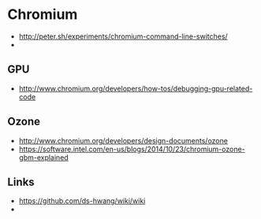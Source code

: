 # Chromium
* http://peter.sh/experiments/chromium-command-line-switches/
* 
## GPU
* http://www.chromium.org/developers/how-tos/debugging-gpu-related-code

## Ozone
* http://www.chromium.org/developers/design-documents/ozone
* https://software.intel.com/en-us/blogs/2014/10/23/chromium-ozone-gbm-explained

## Links
* https://github.com/ds-hwang/wiki/wiki
* 

